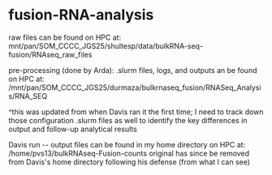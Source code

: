 # fusion-RNA-analysis

raw files can be found on HPC at:
mnt/pan/SOM_CCCC_JGS25/shultesp/data/bulkRNA-seq-fusion/RNAseq_raw_files

pre-processing (done by Arda): .slurm files, logs, and outputs an be found on HPC at:
/mnt/pan/SOM_CCCC_JGS25/durmaza/bulkrnaseq_fusion/RNASeq_Analysis/RNA_SEQ

^this was updated from when Davis ran it the first time; I need to track down those configuration .slurm files as well to identify the key differences in output and follow-up analytical results

Davis run -- output files can be found in my home directory on HPC at:
/home/pvs13/bulkRNAseq-Fusion-counts
original has since be removed from Davis's home directory following his defense (from what I can see)
